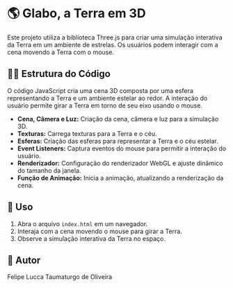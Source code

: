 # 🌎 Glabo, a Terra em 3D

Este projeto utiliza a biblioteca Three.js para criar uma simulação interativa da Terra em um ambiente de estrelas. Os usuários podem interagir com a cena movendo a Terra com o mouse.

## 👨‍💻 Estrutura do Código

O código JavaScript cria uma cena 3D composta por uma esfera representando a Terra e um ambiente estelar ao redor. A interação do usuário permite girar a Terra em torno de seu eixo usando o mouse.

- **Cena, Câmera e Luz:** Criação da cena, câmera e luz para a simulação 3D.
- **Texturas:** Carrega texturas para a Terra e o céu.
- **Esferas:** Criação das esferas para representar a Terra e o céu estelar.
- **Event Listeners:** Captura eventos do mouse para permitir a interação do usuário.
- **Renderizador:** Configuração do renderizador WebGL e ajuste dinâmico do tamanho da janela.
- **Função de Animação:** Inicia a animação, atualizando a renderização da cena.

## 🔎 Uso

1. Abra o arquivo `index.html` em um navegador.
2. Interaja com a cena movendo o mouse para girar a Terra.
3. Observe a simulação interativa da Terra no espaço.

## 📌 Autor

Felipe Lucca Taumaturgo de Oliveira